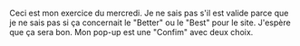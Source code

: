 Ceci est mon exercice du mercredi. 
Je ne sais pas s'il est valide parce que je ne sais pas si ça concernait le "Better" ou le "Best" pour le site. J'espère que ça sera bon.
Mon pop-up est une "Confim" avec deux choix.
